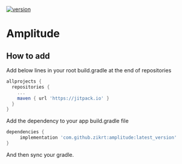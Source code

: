 [![version](https://badge.fury.io/gh/zikrt%2Famplitude.svg)](https://badge.fury.io/gh/zikrt%2Famplitude)
# Amplitude

## How to add

Add below lines in your root build.gradle at the end of repositories

``` groovy
allprojects {
  repositories {
    ...
    maven { url 'https://jitpack.io' }
  }
}
```
Add the dependency to your app build.gradle file

``` groovy
dependencies {
     implementation 'com.github.zikrt:amplitude:latest_version'
}
```

And then sync your gradle.
